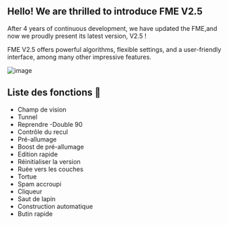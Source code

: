 ## Hello! We are thrilled to introduce FME V2.5
After 4 years of continuous development, we have updated the FME,and now we proudly present its latest version, V2.5 !

FME V2.5 offers powerful algorithms, flexible settings, and a user-friendly interface, among many other impressive features.


![image](https://github.com/Haysslf00/FME-V2.5/assets/168925133/e7e3e026-516a-43f7-8513-acfb97939323)


## Liste des fonctions 📑

- Champ de vision
- Tunnel
- Reprendre
-Double 90
- Contrôle du recul
- Pré-allumage
- Boost de pré-allumage
- Edition rapide
- Réinitialiser la version
- Ruée vers les couches
- Tortue
- Spam accroupi
- Cliqueur
- Saut de lapin
- Construction automatique
- Butin rapide
